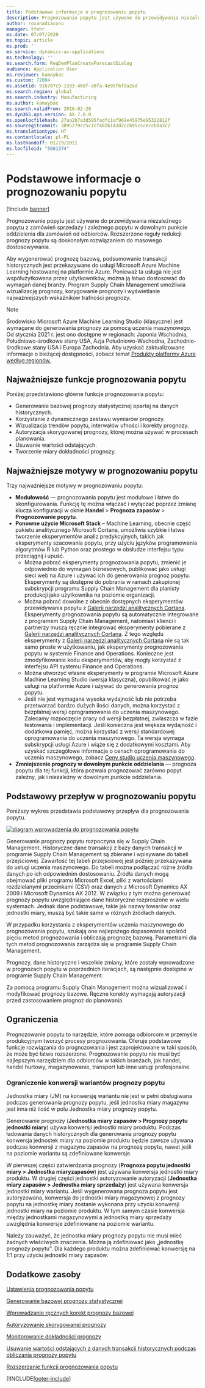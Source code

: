 ```yaml
---
title: Podstawowe informacje o prognozowaniu popytu
description: Prognozowanie popytu jest używane do przewidywania niezależnego popytu z zamówień sprzedaży i zależnego popytu w dowolnym punkcie oddzielenia dla zamówień od odbiorców. Rozszerzone reguły redukcji prognozy popytu są doskonałym rozwiązaniem do masowego dostosowywania.
author: roxanadiaconu
manager: tfehr
ms.date: 07/07/2020
ms.topic: article
ms.prod: ''
ms.service: dynamics-ax-applications
ms.technology: ''
ms.search.form: ReqDemPlanCreateForecastDialog
audience: Application User
ms.reviewer: kamaybac
ms.custom: 72004
ms.assetid: 916707c9-1333-460f-a0fa-4e95f6fda2ad
ms.search.region: global
ms.search.industry: Manufacturing
ms.author: kamaybac
ms.search.validFrom: 2016-02-28
ms.dyn365.ops.version: AX 7.0.0
ms.openlocfilehash: 27aa2b7a3d595fadfc1af969e45975e95322812f
ms.sourcegitcommit: 3895279cc5c1cf4826143d2ccb95ccceccb0a3c2
ms.translationtype: HT
ms.contentlocale: pl-PL
ms.lasthandoff: 01/29/2021
ms.locfileid: "5081374"
---
```

# <a name="demand-forecasting-overview"></a>Podstawowe informacje o prognozowaniu popytu

[!include [banner](../includes/banner.md)]

Prognozowanie popytu jest używane do przewidywania niezależnego popytu z zamówień sprzedaży i zależnego popytu w dowolnym punkcie oddzielenia dla zamówień od odbiorców. Rozszerzone reguły redukcji prognozy popytu są doskonałym rozwiązaniem do masowego dostosowywania.

Aby wygenerować prognozę bazową, podsumowanie transakcji historycznych jest przekazywane do usługi Microsoft Azure Machine Learning hostowanej na platformie Azure. Ponieważ ta usługa nie jest współużytkowana przez użytkowników, można ją łatwo dostosować do wymagań danej branży. Program Supply Chain Management umożliwia wizualizację prognozy, korygowanie prognozy i wyświetlanie najważniejszych wskaźników trafności prognozy.

> [!NOTE]
> Środowisko Microsoft Azure Machine Learning Studio (klasyczne) jest wymagane do generowania prognozy za pomocą uczenia maszynowego. Od stycznia 2021 r. jest ono dostępne w regionach: Japonia Wschodnia, Południowo-środkowe stany USA, Azja Południowo-Wschodna, Zachodnio-środkowe stany USA i Europa Zachodnia. Aby uzyskać zaktualizowane informacje o bieżącej dostępności, zobacz temat [Produkty platformy Azure według regionów.](https://azure.microsoft.com/global-infrastructure/services/?regions=all&products=machine-learning-studio)

## <a name="key-features-of-demand-forecasting"></a>Najważniejsze funkcje prognozowania popytu

Poniżej przedstawiono główne funkcje prognozowania popytu:

- Generowanie bazowej prognozy statystycznej opartej na danych historycznych.
- Korzystanie z dynamicznego zestawu wymiarów prognozy.
- Wizualizacja trendów popytu, interwałów ufności i korekty prognozy.
- Autoryzacja skorygowanej prognozy, której można używać w procesach planowania.
- Usuwanie wartości odstających.
- Tworzenie miary dokładności prognozy.

## <a name="major-themes-in-demand-forecasting"></a>Najważniejsze motywy w prognozowaniu popytu

Trzy najważniejsze motywy w prognozowaniu popytu:

- **Modułowość** — prognozowania popytu jest modułowe i łatwe do skonfigurowania. Funkcję tę można włączać i wyłączać poprzez zmianę klucza konfiguracji w oknie **Handel** &gt; **Prognoza zapasów** &gt; **Prognozowanie popytu**.
- **Ponowne użycie Microsoft Stack** – Machine Learning, obecnie część pakietu analitycznego Microsoft Cortana, umożliwia szybkie i łatwe tworzenie eksperymentów analiz predykcyjnych, takich jak eksperymenty szacowania popytu, przy użyciu języków programowania algorytmów R lub Python oraz prostego w obsłudze interfejsu typu przeciągnij i upuść.
  - Można pobrać eksperymenty prognozowania popytu, zmienić je odpowiednio do wymagań biznesowych, publikować jako usługi sieci web na Azure i używać ich do generowania prognoz popytu. Eksperymenty są dostępne do pobrania w ramach zakupionej subskrypcji programu Supply Chain Management dla planisty produkcji jako użytkownika na poziomie organizacji.
  - Można pobrać dowolne z obecnie dostępnych eksperymentów przewidywania popytu z [Galerii narzędzi analitycznych Cortana](https://gallery.cortanaanalytics.com/). Eksperymenty prognozowania popytu są automatycznie integrowane z programem Supply Chain Management, natomiast klienci i partnerzy muszą ręcznie integrować eksperymenty pobierane z [Galerii narzędzi analitycznych Cortana](https://gallery.cortanaanalytics.com/). Z tego względu eksperymenty z [Galerii narzędzi analitycznych Cortana](https://gallery.cortanaanalytics.com/) nie są tak samo proste w użytkowaniu, jak eksperymenty prognozowania popytu w systemie Finance and Operations. Konieczne jest zmodyfikowanie kodu eksperymentów, aby mogły korzystać z interfejsu API systemu Finance and Operations.
  - Można utworzyć własne eksperymenty w programie Microsoft Azure Machine Learning Studio (wersja klasyczna), opublikować je jako usługi na platformie Azure i używać do generowania prognoz popytu.
  - Jeśli nie jest wymagana wysoka wydajność lub nie potrzeba przetwarzać bardzo dużych ilości danych, można korzystać z bezpłatnej wersji oprogramowania do uczenia maszynowego. Zalecamy rozpoczęcie pracy od wersji bezpłatnej, zwłaszcza w fazie testowania i implementacji. Jeśli konieczna jest większa wydajność i dodatkowa pamięć, można korzystać z wersji standardowej oprogramowania do uczenia maszynowego. Ta wersja wymaga subskrypcji usługi Azure i wiąże się z dodatkowymi kosztami. Aby uzyskać szczegółowe informacje o cenach oprogramowania do uczenia maszynowego, zobacz [Ceny studio uczenia maszynowego](https://aka.ms/machine-learning-price-info).
- **Zmniejszenie prognozy w dowolnym punkcie oddzielania** — prognoza popytu dla tej funkcji, która pozwala prognozować zarówno popyt zależny, jak i niezależny w dowolnym punkcie oddzielania.

## <a name="basic-flow-in-demand-forecasting"></a>Podstawowy przepływ w prognozowaniu popytu

Poniższy wykres przedstawia podstawowy przepływ dla prognozowania popytu.

[![diagram wprowadzenia do prognozowania popytu](./media/demand-forecasting-introduction.png)](./media/demand-forecasting-introduction.png)

Generowanie prognozy popytu rozpoczyna się w Supply Chain Management. Historyczne dane transakcji z bazy danych transakcji w programie Supply Chain Management są zbierane i wpisywane do tabeli przejściowej. Zawartość tej tabeli przejściowej jest później przekazywana do usługi uczenia maszynowego. Do tabeli można podłączać różne źródła danych po ich odpowiednim dostosowaniu. Źródła danych mogą obejmować pliki programu Microsoft Excel, pliki z wartościami rozdzielanymi przecinkami (CSV) oraz danych z Microsoft Dynamics AX 2009 i Microsoft Dynamics AX 2012. W związku z tym można generować prognozy popytu uwzględniające dane historyczne rozproszone w wielu systemach. Jednak dane podstawowe, takie jak nazwy towarów oraz jednostki miary, muszą być takie same w różnych źródłach danych.

W przypadku korzystania z eksperymentów uczenia maszynowego do prognozowania popytu, szukają one najlepszego dopasowania spośród pięciu metod prognozowania i obliczają prognozę bazową. Parametrami dla tych metod prognozowania zarządza się w programie Supply Chain Management.

Prognozy, dane historyczne i wszelkie zmiany, które zostały wprowadzone w prognozach popytu w poprzednich iteracjach, są następnie dostępne w programie Supply Chain Management.

Za pomocą programu Supply Chain Management można wizualizować i modyfikować prognozy bazowe. Ręczne korekty wymagają autoryzacji przed zastosowaniem prognoz do planowania.

## <a name="limitations"></a>Ograniczenia

Prognozowanie popytu to narzędzie, które pomaga odbiorcom w przemyśle produkcyjnym tworzyć procesy prognozowania. Oferuje podstawowe funkcje rozwiązania do prognozowania i jest zaprojektowane w taki sposób, że może być łatwo rozszerzone. Prognozowanie popytu nie musi być najlepszym narzędziem dla odbiorców w takich branżach, jak handel, handel hurtowy, magazynowanie, transport lub inne usługi profesjonalne.

### <a name="demand-forecast-variant-conversion-limitation"></a>Ograniczenie konwersji wariantów prognozy popytu

Jednostka miary (JM) na konwersję wariantu nie jest w pełni obsługiwana podczas generowania prognozy popytu, jeśli jednostka miary magazynu jest inna niż ilość w polu Jednostka miary prognozy popytu.

Generowanie prognozy (**Jednostka miary zapasów > Prognozy popytu jednostki miary**) używa konwersji jednostki miary produktu. Podczas ładowania danych historycznych dla generowania prognozy popytu konwersja jednostek miary na poziomie produktu będzie zawsze używana podczas konwersji z magazynu zapasów na prognozę popytu, nawet jeśli na poziomie wariantu są zdefiniowane konwersje.

W pierwszej części zatwierdzania prognozy (**Prognoza popytu jednostki miary > Jednostka miaryzapasów**) jest używana konwersja jednostki miary produktu. W drugiej części jednostki autoryzowanie autoryzacji (**Jednostka miary zapasów > Jednostka miary sprzedaży**) jest używana konwersja jednostki miary wariantu. Jeśli wygenerowana prognoza popytu jest autoryzowana, konwersja do jednostki miary magazynowej z prognozy popytu na jednostkę miary zostanie wykonana przy użyciu konwersji jednostki miary na poziomie produktu. W tym samym czasie konwersja między jednostkami magazynowymi a jednostką miary sprzedaży uwzględnia konwersje zdefiniowane na poziomie wariantu.

Należy zauważyć, że jednostka miary prognozy popytu nie musi mieć żadnych właściwych znaczenia. Można ją zdefiniować jako „jednostkę prognozy popytu”. Dla każdego produktu można zdefiniować konwersję na 1:1 przy użyciu jednostki miary zapasów.

## <a name="additional-resources"></a>Dodatkowe zasoby

[Ustawienia prognozowania popytu](demand-forecasting-setup.md)

[Generowanie bazowej prognozy statystycznej](generate-statistical-baseline-forecast.md)

[Wprowadzanie ręcznych korekt prognozy bazowej](manual-adjustments-baseline-forecast.md)

[Autoryzowanie skorygowanej prognozy](authorize-adjusted-forecast.md)

[Monitorowanie dokładności prognozy](monitor-forecast-accuracy.md)

[Usuwanie wartości odstających z danych transakcji historycznych podczas obliczania prognozy popytu](remove-historical-outliers-calculating-demand-forecast.md)

[Rozszerzanie funkcji prognozowania popytu](https://www.youtube.com/watch?v=4OIKIXLiNjI&feature=youtu.be)


[!INCLUDE[footer-include](../../includes/footer-banner.md)]
